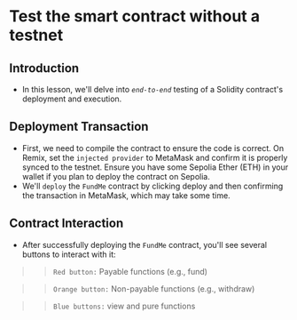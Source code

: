 # Test the smart contract without a testnet

## Introduction
- In this lesson, we'll delve into *`end-to-end`* testing of a Solidity contract's deployment and execution.

## Deployment Transaction
- First, we need to compile the contract to ensure the code is correct. On Remix, set the `injected provider` to MetaMask and confirm it is properly synced to the testnet. Ensure you have some Sepolia Ether (ETH) in your wallet if you plan to deploy the contract on Sepolia.
- We'll `deploy` the `FundMe` contract by clicking deploy and then confirming the transaction in MetaMask, which may take some time.

## Contract Interaction
- After successfully deploying the `FundMe` contract, you'll see several buttons to interact with it:

>> `Red button:` Payable functions (e.g., fund)

>> `Orange button:` Non-payable functions (e.g., withdraw)

>> `Blue buttons:` view and pure functions
